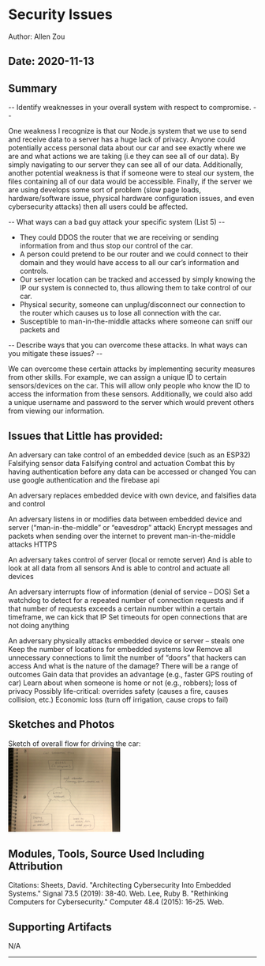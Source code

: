 #  Security Issues

Author: Allen Zou

Date: 2020-11-13
-----

## Summary
-- Identify weaknesses in your overall system with respect to compromise. --

One weakness I recognize is that our Node.js system that we use to send and receive data to a server has a huge lack of privacy. Anyone could potentially access personal data about our car and see exactly where we are and what actions we are taking (i.e they can see all of our data). By simply navigating to our server they can see all of our data. Additionally, another potential weakness is that if someone were to steal our system, the files containing all of our data would be accessible. Finally, if the server we are using develops some sort of problem (slow page loads, hardware/software issue, physical hardware configuration issues, and even cybersecurity attacks) then all users could be affected. 

-- What ways can a bad guy attack your specific system (List 5) --

- They could DDOS the router that we are receiving or sending information from and thus stop our control of the car. 
- A person could pretend to be our router and we could connect to their domain and they would have access to all our car’s information and controls. 
- Our server location can be tracked and accessed by simply knowing the IP our system is connected to, thus allowing them to take control of our car. 
- Physical security, someone can unplug/disconnect our connection to the router which causes us to lose all connection with the car. 
- Susceptible to man-in-the-middle attacks where someone can sniff our packets and 

-- Describe ways that you can overcome these attacks. In what ways can you mitigate these issues? --

We can overcome these certain attacks by implementing security measures from other skills. For example, we can assign a unique ID to certain sensors/devices on the car. This will allow only people who know the ID to access the information from these sensors. Additionally, we could also add a unique username and password to the server which would prevent others from viewing our information. 


## Issues that Little has provided:
An adversary can take control of an embedded device (such as an ESP32)
Falsifying sensor data
Falsifying control and actuation
Combat this by having authentication before any data can be accessed or changed
You can use google authentication and the firebase api

An adversary replaces embedded device with own device, and falsifies data and control

An adversary listens in or modifies data between embedded device and server (“man-in-the-middle” or “eavesdrop” attack)
Encrypt messages and packets when sending over the internet to prevent man-in-the-middle attacks
HTTPS

An adversary takes control of server (local or remote server)
And is able to look at all data from all sensors
And is able to control and actuate all devices

An adversary interrupts flow of information (denial of service – DOS)
Set a watchdog to detect for a repeated number of connection requests and if that number of requests exceeds a certain number within a certain timeframe, we can kick that IP
Set timeouts for open connections that are not doing anything

An adversary physically attacks embedded device or server – steals one
Keep the number of locations for embedded systems low
Remove all unnecessary connections to limit the number of “doors” that hackers can access
And what is the nature of the damage? There will be a range of outcomes
Gain data that provides an advantage (e.g., faster GPS routing of car)
Learn about when someone is home or not (e.g., robbers); loss of privacy
Possibly life-critical: overrides safety (causes a fire, causes collision, etc.)
Economic loss (turn off irrigation, cause crops to fail)



## Sketches and Photos
Sketch of overall flow for driving the car:
<br>
<img src="./images/chart.jpg" width="45%" />


## Modules, Tools, Source Used Including Attribution
Citations:
Sheets, David. "Architecting Cybersecurity Into Embedded Systems." Signal 73.5 (2019): 38-40. Web.
Lee, Ruby B. "Rethinking Computers for Cybersecurity." Computer 48.4 (2015): 16-25. Web.


## Supporting Artifacts
N/A

-----

